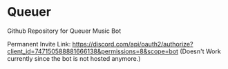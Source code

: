 # Queuer
Github Repository for Queuer Music Bot

Permanent Invite Link: https://discord.com/api/oauth2/authorize?client_id=747150588881666138&permissions=8&scope=bot
(Doesn't Work currently since the bot is not hosted anymore.)
